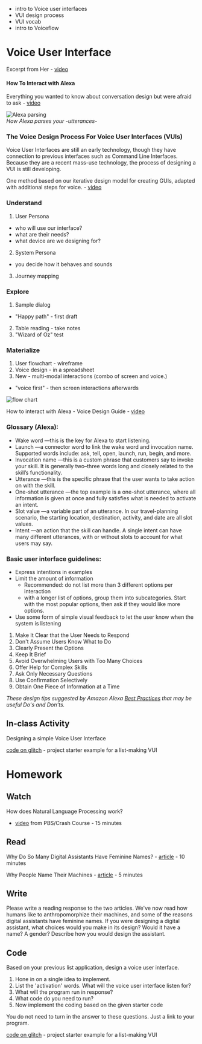 - intro to Voice user interfaces
- VUI design process
- VUI vocab
- intro to Voiceflow

# Voice User Interface

Excerpt from Her - [video](https://www.youtube.com/watch?v=GV01B5kVsC0)

#### How To Interact with Alexa


Everything you wanted to know about conversation design but were afraid to ask - [video](https://www.youtube.com/watch?v=RdCmMMwaFRs)

![Alexa parsing](https://res.cloudinary.com/hy4kyit2a/f_auto,fl_lossy,q_70/learn/modules/alexa-development-basics/how-to-design-voice-user-interface/images/1a5b4adf061c45f5e8b6172b6a481523_cj8udtea300410s8t04lhtyws.png)  
*How Alexa parses your -utterances-*  

### The Voice Design Process For Voice User Interfaces (VUIs) 

Voice User Interfaces are still an early technology, though they have connection to previous interfaces such as Command Line Interfaces. Because they are a recent mass-use technology, the process of designing a VUI is still developing.

One method based on our iterative design model for creating GUIs, adapted with additional steps for voice. - [video](https://www.youtube.com/watch?v=8OXN0ZDpwrM)
### Understand

1. User Persona
 - who will use our interface? 
 - what are their needs?
 - what device are we designing for?
2. System Persona
 - you decide how it behaves and sounds
3. Journey mapping

### Explore

1. Sample dialog
  - "Happy path" - first draft
2. Table reading - take notes
3.  "Wizard of Oz" test

### Materialize

1. User flowchart - wireframe
2. Voice design - in a spreadsheet
3. New - multi-modal interactions (combo of screen and voice.)
  - "voice first" - then screen interactions afterwards

![flow chart](https://hackernoon.com/hn-images/1*jxrvo-8m3S2Ao4mBK8_U8w.png)  

How to interact with Alexa - Voice Design Guide - [video](https://www.youtube.com/watch?v=JwUxY2-kIbg&feature=emb_logo)

### Glossary (Alexa):

- Wake word —this is the key for Alexa to start listening.
- Launch —a connector word to link the wake word and invocation name. Supported words include: ask, tell, open, launch, run, begin, and more.
- Invocation name —this is a custom phrase that customers say to invoke your skill. It is generally two–three words long and closely related to the skill’s functionality.
- Utterance —this is the specific phrase that the user wants to take action on with the skill.
- One-shot utterance —the top example is a one-shot utterance, where all information is given at once and fully satisfies what is needed to activate an intent.
- Slot value —a variable part of an utterance. In our travel-planning scenario, the starting location, destination, activity, and date are all slot values.
- Intent —an action that the skill can handle. A single intent can have many different utterances, with or without slots to account for what users may say.

### Basic user interface guidelines:

- Express intentions in examples
- Limit the amount of information
  - Recommended: do not list more than 3 different options per interaction
  - with a longer list of options, group them into subcategories. Start with the most popular options, then ask if they would like more options.
- Use some form of simple visual feedback to let the user know when the system is listening


1. Make It Clear that the User Needs to Respond
2. Don't Assume Users Know What to Do
3. Clearly Present the Options
4. Keep It Brief
5. Avoid Overwhelming Users with Too Many Choices
6. Offer Help for Complex Skills
7. Ask Only Necessary Questions
8. Use Confirmation Selectively
9. Obtain One Piece of Information at a Time


*These design tips suggested by Amazon Alexa [Best Practices](https://developer.amazon.com/en-US/docs/alexa/custom-skills/voice-design-best-practices-legacy.html) that may be useful Do's and Don'ts.*


## In-class Activity

Designing a simple Voice User Interface

[code on glitch](https://glitch.com/edit/#!/voice-commands-starter) - project starter example for a list-making VUI

# Homework

## Watch

How does Natural Language Processing work?
- [video](https://www.youtube.com/watch?v=oi0JXuL19TA) from PBS/Crash Course - 15 minutes


## Read

Why Do So Many Digital Assistants Have Feminine Names? - [article](https://www.theatlantic.com/technology/archive/2016/03/why-do-so-many-digital-assistants-have-feminine-names/475884/) - 10 minutes

Why People Name Their Machines - [article](https://www.theatlantic.com/technology/archive/2014/06/why-people-give-human-names-to-machines/373219/) - 5 minutes

## Write

Please write a reading response to the two articles. We've now read how humans like to anthropomorphize their machines, and some of the reasons digital assistants have feminine names. If you were designing a digital assistant, what choices would you make in its design? Would it have a name? A gender? Describe how you would design the assistant.

## Code

Based on your previous list application, design a voice user interface.

1. Hone in on a single idea to implement.
2. List the 'activation' words. What will the voice user interface listen for?
3. What will the program run in response?
4. What code do you need to run?
5. Now implement the coding based on the given starter code

You do not need to turn in the answer to these questions. Just a link to your program.


[code on glitch](https://glitch.com/edit/#!/voice-commands-starter) - project starter example for a list-making VUI

